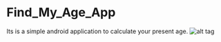 # Find_My_Age_App
Its is a simple android application to calculate your present age.
![alt tag](http://url/to/img.png) 
